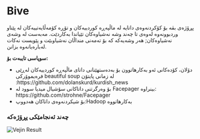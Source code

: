 # Bive
پڕۆژەی بڤە بۆ کۆکردنەوەی داتایە لە ماڵپەڕە کوردییەکان و تۆڕە کۆمەڵایەتییەکان لە پێناو وردبوونەوە لەوەی تا چەند وشە نەشیاوەکان تێیاندا بەکاردێت. مەبەست لە وشەی نەشیاوەکان; هەر وشەیەکە کە بۆ تەمەنی منداڵان نەشیاوبێت و پێویست نەکات لەبارەیانەوە بزانن.


<b>سوپاسی تایبەت بۆ:</b>
<ul>
<li>دۆلان، کۆدەکانی ئەو بەکارهاتوون بۆ بەدەستهێنانی داتای ماڵپەڕە کوردییەکان لەڕێی فرەیموۆرکی beautiful soup  لە زمانی  پایتۆن :https://github.com/dolanskurd/kurdish_news</li> 
<li>بۆ وەرگرتنی داتاکانی سۆشیال میدیا سوود لە Facepager بینراوە: https://github.com/strohne/Facepager</li>
<li>بۆ شیکردنەوەی داتاکان هەدووپ:Hadoop بەکارهاتووە </li>
  </ul> 


<h3> چەند ئەنجامێکی پڕۆژەکە </h3>
<img src="https://raw.githubusercontent.com/MohammedSardar/Bive/main/Visualization/1.png" alt="Vejin Result">



